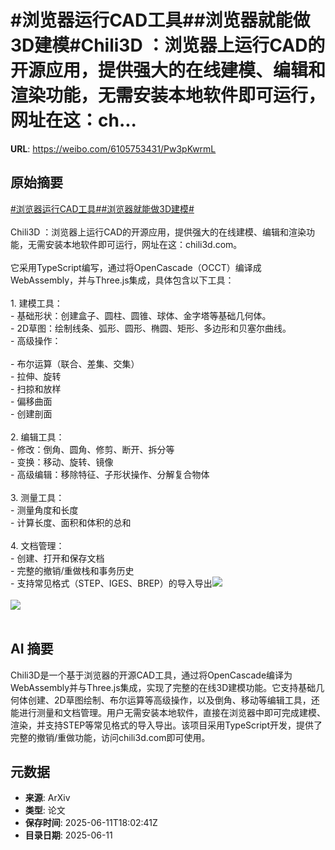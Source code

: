 # #浏览器运行CAD工具##浏览器就能做3D建模#Chili3D ：浏览器上运行CAD的开源应用，提供强大的在线建模、编辑和渲染功能，无需安装本地软件即可运行，网址在这：ch...

**URL**: https://weibo.com/6105753431/Pw3pKwrmL

## 原始摘要

<a href="https://m.weibo.cn/search?containerid=231522type%3D1%26t%3D10%26q%3D%23%E6%B5%8F%E8%A7%88%E5%99%A8%E8%BF%90%E8%A1%8CCAD%E5%B7%A5%E5%85%B7%23&amp;extparam=%23%E6%B5%8F%E8%A7%88%E5%99%A8%E8%BF%90%E8%A1%8CCAD%E5%B7%A5%E5%85%B7%23" data-hide=""><span class="surl-text">#浏览器运行CAD工具#</span></a><a href="https://m.weibo.cn/search?containerid=231522type%3D1%26t%3D10%26q%3D%23%E6%B5%8F%E8%A7%88%E5%99%A8%E5%B0%B1%E8%83%BD%E5%81%9A3D%E5%BB%BA%E6%A8%A1%23&amp;extparam=%23%E6%B5%8F%E8%A7%88%E5%99%A8%E5%B0%B1%E8%83%BD%E5%81%9A3D%E5%BB%BA%E6%A8%A1%23" data-hide=""><span class="surl-text">#浏览器就能做3D建模#</span></a><br><br>Chili3D ：浏览器上运行CAD的开源应用，提供强大的在线建模、编辑和渲染功能，无需安装本地软件即可运行，网址在这：chili3d.com。<br><br>它采用TypeScript编写，通过将OpenCascade（OCCT）编译成 WebAssembly，并与Three.js集成，具体包含以下工具：<br><br>1. 建模工具：<br>  - 基础形状：创建盒子、圆柱、圆锥、球体、金字塔等基础几何体。<br>  - 2D草图：绘制线条、弧形、圆形、椭圆、矩形、多边形和贝塞尔曲线。<br>  - 高级操作：<br>      <br>    - 布尔运算（联合、差集、交集）<br>    - 拉伸、旋转<br>    - 扫掠和放样<br>    - 偏移曲面<br>    - 创建剖面<br>    <br>2. 编辑工具：<br>  - 修改：倒角、圆角、修剪、断开、拆分等<br>  - 变换：移动、旋转、镜像<br>  - 高级编辑：移除特征、子形状操作、分解复合物体<br>  <br>3. 测量工具：<br>  - 测量角度和长度<br>  - 计算长度、面积和体积的总和<br>  <br>4. 文档管理：<br>  - 创建、打开和保存文档<br>  - 完整的撤销/重做栈和事务历史<br>  - 支持常见格式（STEP、IGES、BREP）的导入导出<img style="" src="https://tvax1.sinaimg.cn/large/006Fd7o3gy1i2bi0a8so0j32am19e4qp.jpg" referrerpolicy="no-referrer"><br><br><img style="" src="https://tvax1.sinaimg.cn/large/006Fd7o3gy1i2bi0ar29mj30zk0gjwhg.jpg" referrerpolicy="no-referrer"><br><br>

## AI 摘要

Chili3D是一个基于浏览器的开源CAD工具，通过将OpenCascade编译为WebAssembly并与Three.js集成，实现了完整的在线3D建模功能。它支持基础几何体创建、2D草图绘制、布尔运算等高级操作，以及倒角、移动等编辑工具，还能进行测量和文档管理。用户无需安装本地软件，直接在浏览器中即可完成建模、渲染，并支持STEP等常见格式的导入导出。该项目采用TypeScript开发，提供了完整的撤销/重做功能，访问chili3d.com即可使用。

## 元数据

- **来源**: ArXiv
- **类型**: 论文
- **保存时间**: 2025-06-11T18:02:41Z
- **目录日期**: 2025-06-11
